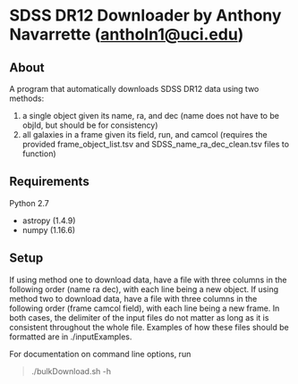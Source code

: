 # SDSS DR12 Downloader by Anthony Navarrette (antholn1@uci.edu)

## About

A program that automatically downloads SDSS DR12 data using two methods:
1. a single object given its name, ra, and dec (name does not have to be objId, but should be for consistency)
2. all galaxies in a frame given its field, run, and camcol (requires the provided frame_object_list.tsv and SDSS_name_ra_dec_clean.tsv files to function)

## Requirements

Python 2.7
   - astropy        (1.4.9)
   - numpy          (1.16.6)

## Setup

If using method one to download data, have a file with three columns in the following order (name ra dec), with each line being a new object.
If using method two to download data, have a file with three columns in the following order (frame camcol field), with each line being a new frame.
In both cases, the delimiter of the input files do not matter as long as it is consistent throughout the whole file. Examples of how these files should be formatted are in ./inputExamples.

For documentation on command line options, run 
>./bulkDownload.sh -h
